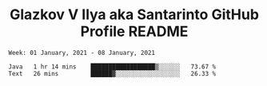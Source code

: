 <h1 align="center">Glazkov V Ilya aka Santarinto GitHub Profile README</h1>

<!--START_SECTION:waka-->
```text
Week: 01 January, 2021 - 08 January, 2021

Java   1 hr 14 mins    ██████████████████▒░░░░░░   73.67 % 
Text   26 mins         ██████▓░░░░░░░░░░░░░░░░░░   26.33 % 
```
<!--END_SECTION:waka-->